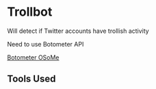 # Trollbot

Will detect if Twitter accounts have trollish activity

Need to use Botometer API

[Botometer OSoMe](https://osome.iu.edu/)

## Tools Used
